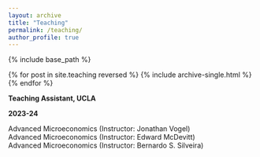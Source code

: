 ```yaml
---
layout: archive
title: "Teaching"
permalink: /teaching/
author_profile: true
---
```


{% include base_path %}

{% for post in site.teaching reversed %}
  {% include archive-single.html %}
{% endfor %}

**Teaching Assistant, UCLA**<br>
<div class="row mb-5">
  <div class="col-md-1">
    <strong>2023-24</strong><br>
  </div>
  <div class="col-md-10">
    <p>Advanced Microeconomics (Instructor: Jonathan Vogel)<br>
       Advanced Microeconomics (Instructor: Edward McDevitt)<br>
       Advanced Microeconomics (Instructor: Bernardo S. Silveira)</p>
  </div>
</div>


